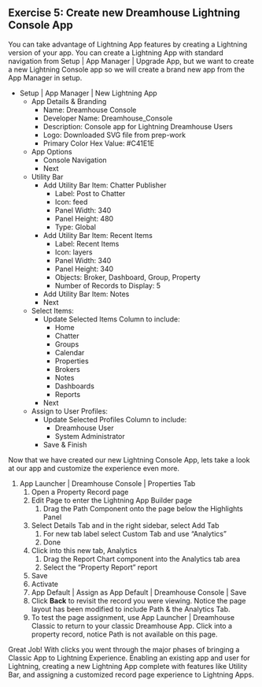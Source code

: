 ## Exercise 5: Create new Dreamhouse Lightning Console App

You can take advantage of Lightning App features by creating a Lightning version of your app. You can create a Lightning App with standard navigation from Setup | App Manager | Upgrade App, but we want to create a new Lightning Console app so we will create a brand new app from the App Manager in setup. 

* Setup | App Manager | New Lightning App 
    * App Details & Branding 
        * Name: Dreamhouse Console 
        * Developer Name: Dreamhouse_Console
        * Description: Console app for Lightning Dreamhouse Users
        * Logo: Downloaded SVG file from prep-work 
        * Primary Color Hex Value: #C41E1E
    * App Options
        * Console Navigation
        *  Next
    * Utility Bar
        * Add Utility Bar Item: Chatter Publisher
            * Label: Post to Chatter
            * Icon: feed
            * Panel Width: 340
            * Panel Height: 480
            * Type: Global
        * Add Utility Bar Item: Recent Items
            * Label: Recent Items
            * Icon: layers
            * Panel Width: 340
            * Panel Height: 340
            * Objects: Broker, Dashboard, Group, Property
            * Number of Records to Display: 5
        * Add Utility Bar Item: Notes
        * Next 
    * Select Items: 
        * Update Selected Items Column to include: 
            * Home
            * Chatter
            * Groups
            * Calendar
            * Properties
            * Brokers
            * Notes
            * Dashboards
            * Reports
        * Next
    * Assign to User Profiles:
        * Update Selected Profiles Column to include: 
            * Dreamhouse User
            * System Administrator
        * Save & Finish 

Now that we have created our new Lightning Console App, lets take a look at our app and customize the experience even more. 

1. App Launcher | Dreamhouse Console | Properties Tab
    1. Open a Property Record page
    2. Edit Page to enter the Lightning App Builder page 
        1. Drag the Path Component onto the page below the Highlights Panel 
    3. Select Details Tab and in the right sidebar, select Add Tab
        1. For new tab label select Custom Tab and use “Analytics”
        2. Done
    4. Click into this new tab, Analytics
        1. Drag the Report Chart component into the Analytics tab area
        2. Select the “Property Report” report
    5. Save
    6. Activate
    7. App Default | Assign as App Default | Dreamhouse Console | Save
    8. Click **Back** to revisit the record you were viewing. Notice the page layout has been modified to include Path & the Analytics Tab.
    9. To test the page assignment, use App Launcher | Dreamhouse Classic to return to your classic Dreamhouse App. Click into a property record, notice Path is not available on this page. 


Great Job! With clicks you went through the major phases of bringing a Classic App to Lightning Experience. Enabling an existing app and user for Lightning, creating a new Lightning App complete with features like Utility Bar, and assigning a customized record page experience to Lightning Apps. 


